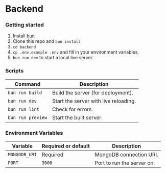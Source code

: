 # Backend

<!-- TODO: add sections and organize as in root README.md -->

### Getting started
1. Install [bun](https://bun.sh/)
2. Clone this repo and `bun install`
3. `cd backend`
4. `cp .env.example .env` and fill in your environment variables.
5. `bun run dev` to start a local live server.

### Scripts
| Command           | Description                           |
| ----------------- | ------------------------------------- |
| `bun run build`   | Build the server (for deployment).    |
| `bun run dev`     | Start the server with live reloading. |
| `bun run lint`    | Check for errors.                     |
| `bun run preview` | Start the built server.               |

### Environment Variables
| Variable      | Required or default | Description                |
| ------------- | ------------------- | -------------------------- |
| `MONGODB_URI` | Required            | MongoDB connection URI.    |
| `PORT`        | `3000`              | Port to run the server on. |
